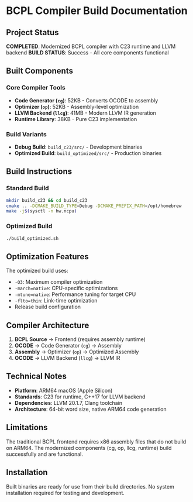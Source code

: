 # BCPL Compiler Build Documentation

## Project Status

**COMPLETED**: Modernized BCPL compiler with C23 runtime and LLVM backend
**BUILD STATUS**: Success - All core components functional

## Built Components

### Core Compiler Tools
- **Code Generator (`cg`)**: 52KB - Converts OCODE to assembly
- **Optimizer (`op`)**: 52KB - Assembly-level optimization
- **LLVM Backend (`llcg`)**: 41MB - Modern LLVM IR generation
- **Runtime Library**: 38KB - Pure C23 implementation

### Build Variants
- **Debug Build**: `build_c23/src/` - Development binaries
- **Optimized Build**: `build_optimized/src/` - Production binaries

## Build Instructions

### Standard Build
```bash
mkdir build_c23 && cd build_c23
cmake .. -DCMAKE_BUILD_TYPE=Debug -DCMAKE_PREFIX_PATH=/opt/homebrew
make -j$(sysctl -n hw.ncpu)
```

### Optimized Build
```bash
./build_optimized.sh
```

## Optimization Features

The optimized build uses:
- `-O3`: Maximum compiler optimization
- `-march=native`: CPU-specific optimizations
- `-mtune=native`: Performance tuning for target CPU
- `-flto=thin`: Link-time optimization
- Release build configuration

## Compiler Architecture

1. **BCPL Source** → Frontend (requires assembly runtime)
2. **OCODE** → Code Generator (`cg`) → Assembly
3. **Assembly** → Optimizer (`op`) → Optimized Assembly
4. **OCODE** → LLVM Backend (`llcg`) → LLVM IR

## Technical Notes

- **Platform**: ARM64 macOS (Apple Silicon)
- **Standards**: C23 for runtime, C++17 for LLVM backend
- **Dependencies**: LLVM 20.1.7, Clang toolchain
- **Architecture**: 64-bit word size, native ARM64 code generation

## Limitations

The traditional BCPL frontend requires x86 assembly files that do not build on ARM64.
The modernized components (cg, op, llcg, runtime) build successfully and are functional.

## Installation

Built binaries are ready for use from their build directories.
No system installation required for testing and development.
